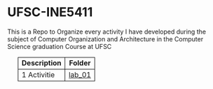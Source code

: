# UFSC-INE5411
This is a Repo to Organize every activity I have developed during the subject of Computer Organization and Architecture in the Computer Science graduation Course at UFSC

<div class="no-overflow"><ul id="yui_3_13_0_2_1408933271184_644">
<table border="0">
<tbody>
<tr>
<td style="border-color: #000000; border-style: solid; border-width: 1px;" align="center"><strong>Description</strong></td>
<td style="border-color: #000000; border-style: solid; border-width: 1px;" align="center"><strong>Folder</strong></td>
</tr>
<tr>
<td style="border-color: #000000; border-style: solid; border-width: 1px;">1 Activitie</td>
<td style="border-color: #000000; border-style: solid; border-width: 1px;"><a href="https://github.com/jschmidtcordeiro/UFSC-INE5411/tree/main/lab_01">lab_01</a></td>
</tr>

</tbody>
</table>
</li>
</ul></div>
